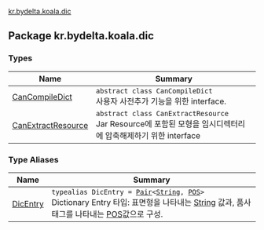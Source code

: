 [kr.bydelta.koala.dic](./index.md)

## Package kr.bydelta.koala.dic

### Types

| Name | Summary |
|---|---|
| [CanCompileDict](-can-compile-dict/index.md) | `abstract class CanCompileDict`<br>사용자 사전추가 기능을 위한 interface. |
| [CanExtractResource](-can-extract-resource/index.md) | `abstract class CanExtractResource`<br>Jar Resource에 포함된 모형을 임시디렉터리에 압축해제하기 위한 interface |

### Type Aliases

| Name | Summary |
|---|---|
| [DicEntry](-dic-entry.md) | `typealias DicEntry = `[`Pair`](https://kotlinlang.org/api/latest/jvm/stdlib/kotlin/-pair/index.html)`<`[`String`](https://kotlinlang.org/api/latest/jvm/stdlib/kotlin/-string/index.html)`, `[`POS`](../kr.bydelta.koala/-p-o-s/index.md)`>`<br>Dictionary Entry 타입: 표면형을 나타내는 [String](https://kotlinlang.org/api/latest/jvm/stdlib/kotlin/-string/index.html) 값과, 품사태그를 나타내는 [POS](../kr.bydelta.koala/-p-o-s/index.md)값으로 구성. |
